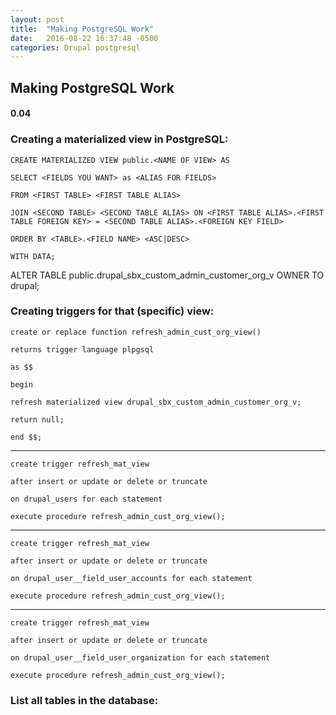 ```yaml
---
layout: post
title:  "Making PostgreSQL Work"
date:   2016-08-22 16:37:48 -0500
categories: Drupal postgresql
---
```

## Making PostgreSQL Work
#### 0.04

### Creating a materialized view in PostgreSQL: ######

    CREATE MATERIALIZED VIEW public.<NAME OF VIEW> AS 

    SELECT <FIELDS YOU WANT> as <ALIAS FOR FIELDS>

    FROM <FIRST TABLE> <FIRST TABLE ALIAS> 

    JOIN <SECOND TABLE> <SECOND TABLE ALIAS> ON <FIRST TABLE ALIAS>.<FIRST TABLE FOREIGN KEY> = <SECOND TABLE ALIAS>.<FOREIGN KEY FIELD>

    ORDER BY <TABLE>.<FIELD NAME> <ASC|DESC>

    WITH DATA;

ALTER TABLE public.drupal_sbx_custom_admin_customer_org_v
  OWNER TO drupal;

### Creating triggers for that (specific) view: ######

    create or replace function refresh_admin_cust_org_view()

    returns trigger language plpgsql

    as $$

    begin

    refresh materialized view drupal_sbx_custom_admin_customer_org_v;

    return null;

    end $$;

***

    create trigger refresh_mat_view

    after insert or update or delete or truncate

    on drupal_users for each statement

    execute procedure refresh_admin_cust_org_view();

***

    create trigger refresh_mat_view

    after insert or update or delete or truncate

    on drupal_user__field_user_accounts for each statement

    execute procedure refresh_admin_cust_org_view();

***

    create trigger refresh_mat_view

    after insert or update or delete or truncate

    on drupal_user__field_user_organization for each statement

    execute procedure refresh_admin_cust_org_view();

### List all tables in the database: ######


